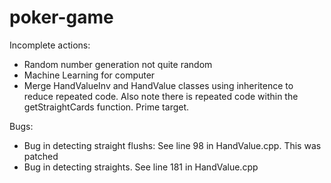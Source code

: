 # poker-game

Incomplete actions:
 - Random number generation not quite random
 - Machine Learning for computer
 - Merge HandValueInv and HandValue classes using inheritence to reduce repeated code. Also note there is repeated code within the getStraightCards function. Prime target.

Bugs:
 - Bug in detecting straight flushs: See line 98 in HandValue.cpp. This was patched
 - Bug in detecting straights. See line 181 in HandValue.cpp